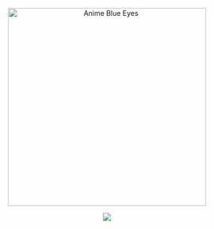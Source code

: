 <p align="center">
  <img src="assets/eyes-blue.gif" alt="Anime Blue Eyes" width="400">
</p>
<p align="center">
  <img src="https://readme-typing-svg.demolab.com?size=40&duration=2000&color=00BFFF&center=true&vCenter=true&width=500&lines=👀+++عيون+أزرق+تلمع" />
</p>
